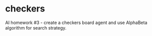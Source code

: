 # checkers
AI homework #3 - create a checkers board agent and use AlphaBeta algorithm for search strategy. 

